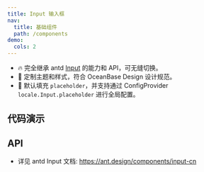 ```yaml
---
title: Input 输入框
nav:
  title: 基础组件
  path: /components
demo:
  cols: 2
---
```


- 🔥 完全继承 antd [Input](https://ant.design/components/input-cn) 的能力和 API，可无缝切换。
- 💄 定制主题和样式，符合 OceanBase Design 设计规范。
- 📢 默认填充 `placeholder`，并支持通过 ConfigProvider `locale.Input.placeholder` 进行全局配置。

## 代码演示

<!-- prettier-ignore -->
<code src="./demo/basic.tsx" title="基本使用" description="默认填充 `placeholder`"></code>
<code src="./demo/search.tsx" title="搜索框"></code>

## API

- 详见 antd Input 文档: https://ant.design/components/input-cn
